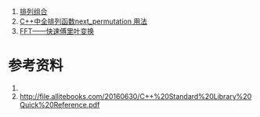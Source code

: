 





1. [排列组合]()
1. [C++中全排列函数next_permutation 用法](https://blog.csdn.net/howardemily/article/details/68064377)
1. [FFT——快速傅里叶变换](https://blog.csdn.net/WADuan2/article/details/79529900)







# 参考资料

1. [](http://www.cplusplus.com/reference/thread/thread/)
2. http://file.allitebooks.com/20160630/C++%20Standard%20Library%20Quick%20Reference.pdf